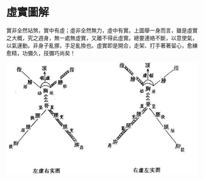 # 虛實圖解

實非全然站煞，實中有虛；虛非全然無力，虛中有實。上圖舉一身而言，雖是虛實之大概，究之週身，無一處無虛實，又離不得此虛實。總要連絡不斷，以意使氣，以氣運動。非身子亂挪，手足亂換也。虛實即是開合，走架、打手著著留心，愈練愈精，功彌久，技彌巧尚矣！

![](img/Picture1.jpg)